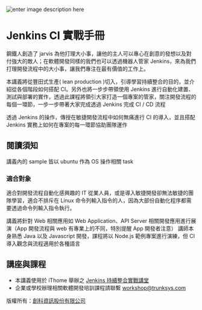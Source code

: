 ![enter image description here](https://lh3.googleusercontent.com/-vZ7C1C_7fUE/VUCZVwU6rpI/AAAAAAAAP9Q/zSCXlYLE5eQ/s0/jenkins-stickers.png)

Jenkins CI 實戰手冊
====================

鋼鐵人創造了 jarvis 為他打理大小事，讓他的主人可以專心在創意的發想以及對付強大的敵人；在軟體開發同樣的我們也可以透過機器人管家 Jenkins，來為我們打理開發流程中的大小事，讓我們專注在最有價值的工作上。

本講義將從豐田式生產( lean production )切入，引導學習持續整合的目的，並介紹從各個階段如何搭配 CI。另外也將一步步帶領使用 Jenkins 進行自動化建置、測試與部署的實作，透過此課程將領引大家打造一個專案的管家，關注開發流程的每個一環節，一步一步帶著大家完成透過 Jenkins 完成 CI / CD 流程

透過 Jenkins 的操作，傳授在敏捷開發流程中如何無痛進行 CI 的導入，並且搭配 Jenkins 實務上如何在專案的每一環節協助團隊運作

閱讀須知
--------

講義內的 sample 皆以 ubuntu 作為 OS 操作相關 task

### 適合對象

適合對開發流程自動化感興趣的 IT 從業人員，或是導入敏捷開發卻無法敏捷的團隊學習，適合不排斥在 Linux 命令列輸入指令的人，因為大部份自動化程序都需要透過命令列輸入指令執行。

講義將針對 Web 相關應用如 Web Application、API Server 相關開發應用進行展演（App 開發流程與 web 有專業上的不同，特別提醒 App 開發者注意） 講師本身熟悉 Java 以及 Javascript 開發，課程將以 Node.js 範例專案進行演練，但 CI 導入觀念與流程適用於各種語言

講座與課程
----------

* 本講義使用於 iThome 舉辦之 [Jenkins 持續整合實戰講堂](http://devopsconf.ithome.com.tw/workshop/jenkins/index.html)
* 企業或學校辦理相關軟體開發培訓課程請聯繫 workshop@trunksys.com

版權所有：[創科資訊股份有限公司](http://trunk-studio.com/)
